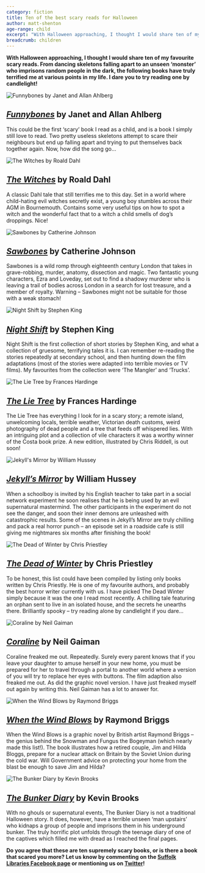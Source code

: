 ```yaml
---
category: fiction
title: Ten of the best scary reads for Halloween
author: matt-shenton
age-range: child
excerpt: "With Halloween approaching, I thought I would share ten of my favourite scary reads. From dancing skeletons falling apart to an unseen ‘monster’ who imprisons random people in the dark, the following books have truly terrified me at various points in my life. I dare you to try reading one by candlelight!"
breadcrumb: children
---
```


**With Halloween approaching, I thought I would share ten of my favourite scary reads. From dancing skeletons falling apart to an unseen ‘monster’ who imprisons random people in the dark, the following books have truly terrified me at various points in my life. I dare you to try reading one by candlelight!**

![Funnybones by Janet and Allan Ahlberg](/images/featured/featured-funnybones.jpg)

## <cite><a href="https://suffolk.spydus.co.uk/cgi-bin/spydus.exe/ENQ/OPAC/BIBENQ/1733925?QRY=CTIBIB%3C%20IRN(78671)&QRYTEXT=Funnybones ">Funnybones</a></cite> by Janet and Allan Ahlberg

This could be the first ‘scary’ book I read as a child, and is a book I simply still love to read. Two pretty useless skeletons attempt to scare their neighbours but end up falling apart and trying to put themselves back together again. Now, how did the song go…

![The Witches by Roald Dahl](/images/featured/featured-the-witches.jpg)

## <cite><a href="https://suffolk.spydus.co.uk/cgi-bin/spydus.exe/ENQ/OPAC/BIBENQ/1734992?QRY=CTIBIB%3C%20IRN(36025)&QRYTEXT=The%20witches">The Witches</a></cite> by Roald Dahl

A classic Dahl tale that still terrifies me to this day. Set in a world where child-hating evil witches secretly exist, a young boy stumbles across their AGM in Bournemouth. Contains some very useful tips on how to spot a witch and the wonderful fact that to a witch a child smells of dog’s droppings. Nice!

![Sawbones by Catherine Johnson](/images/featured/featured-sawbones-2.jpg)

## <cite><a href="https://suffolk.spydus.co.uk/cgi-bin/spydus.exe/ENQ/OPAC/BIBENQ/1736698?QRY=CTIBIB%3C%20IRN(1602498)&QRYTEXT=Sawbones">Sawbones</a></cite> by Catherine Johnson

Sawbones is a wild romp through eighteenth century London that takes in grave-robbing, murder, anatomy, dissection and magic.
Two fantastic young characters, Ezra and Loveday, set out to find a shadowy murderer who is leaving a trail of bodies across London in a search for lost treasure, and a member of royalty. Warning – Sawbones might not be suitable for those with a weak stomach!

![Night Shift by Stephen King](/images/featured/featured-night-shift.jpg)

## <cite><a href="https://suffolk.spydus.co.uk/cgi-bin/spydus.exe/ENQ/OPAC/BIBENQ/1737612?QRY=CTIBIB%3C%20IRN(651401)&QRYTEXT=Night%20shift">Night Shift</a></cite> by Stephen King

Night Shift is the first collection of short stories by Stephen King, and what a collection of gruesome, terrifying tales it is. I can remember re-reading the stories repeatedly at secondary school, and then hunting down the film adaptations (most of the stories were adapted into terrible movies or TV films). My favourites from the collection were ‘The Mangler’ and ‘Trucks’.

![The Lie Tree by Frances Hardinge](/images/featured/featured-the-lie-tree.jpg)

## <cite><a href="https://suffolk.spydus.co.uk/cgi-bin/spydus.exe/ENQ/OPAC/BIBENQ/1738193?QRY=CTIBIB%3C%20IRN(48741724)&QRYTEXT=The%20lie%20tree">The Lie Tree</a></cite> by Frances Hardinge

The Lie Tree has everything I look for in a scary story; a remote island, unwelcoming locals, terrible weather, Victorian death customs, weird photography of dead people and a tree that feeds off whispered lies. With an intriguing plot and a collection of vile characters it was a worthy winner of the Costa book prize. A new edition, illustrated by Chris Riddell, is out soon!

![Jekyll's Mirror by William Hussey](/images/featured/featured-jekylls-mirror-2.jpg)

## <cite><a href="https://suffolk.spydus.co.uk/cgi-bin/spydus.exe/ENQ/OPAC/BIBENQ/1738644?QRY=CTIBIB%3C%20IRN(44636600)&QRYTEXT=Jekyll%27s%20mirror">Jekyll’s Mirror</a></cite> by William Hussey

When a schoolboy is invited by his English teacher to take part in a social network experiment he soon realises that he is being used by an evil supernatural mastermind. The other participants in the experiment do not see the danger, and soon their inner demons are unleashed with catastrophic results. Some of the scenes in Jekyll’s Mirror are truly chilling and pack a real horror punch – an episode set in a roadside cafe is still giving me nightmares six months after finishing the book!

![The Dead of Winter by Chris Priestley](/images/featured/featured-dead-of-winter.jpg)

## <cite><a href="https://suffolk.spydus.co.uk/cgi-bin/spydus.exe/ENQ/OPAC/BIBENQ/1739431?QRY=CTIBIB%3C%20IRN(306860)&QRYTEXT=The%20dead%20of%20winter">The Dead of Winter</a></cite> by Chris Priestley

To be honest, this list could have been compiled by listing only books written by Chris Priestly. He is one of my favourite authors, and probably the best horror writer currently with us. I have picked The Dead Winter simply because it was the one I read most recently. A chilling tale featuring an orphan sent to live in an isolated house, and the secrets he unearths there. Brilliantly spooky – try reading alone by candlelight if you dare…

![Coraline by Neil Gaiman](/images/featured/featured-coraline.jpg)

## <cite><a href="https://suffolk.spydus.co.uk/cgi-bin/spydus.exe/ENQ/OPAC/BIBENQ/1740257?QRY=CTIBIB%3C%20IRN(92103)&QRYTEXT=Coraline ">Coraline</a></cite> by Neil Gaiman

Coraline freaked me out. Repeatedly. Surely every parent knows that if you leave your daughter to amuse herself in your new home, you must be prepared for her to travel through a portal to another world where a version of you will try to replace her eyes with buttons. The film adaption also freaked me out.  As did the graphic novel version. I have just freaked myself out again by writing this. Neil Gaiman has a lot to answer for.

![When the Wind Blows by Raymond Briggs](/images/featured/featured-wind-blows.jpg)

## <cite><a href="https://suffolk.spydus.co.uk/cgi-bin/spydus.exe/ENQ/OPAC/BIBENQ/1741161?QRY=CTIBIB%3C%20IRN(12818)&QRYTEXT=When%20the%20wind%20blows">When the Wind Blows</a></cite> by Raymond Briggs

When the Wind Blows is a graphic novel by British artist Raymond Briggs – the genius behind the Snowman and Fungus the Bogeyman (which nearly made this list!). The book illustrates how a retired couple, Jim and Hilda Bloggs, prepare for a nuclear attack on Britain by the Soviet Union during the cold war. Will Government advice on protecting your home from the blast be enough to save Jim and Hilda?

![The Bunker Diary by Kevin Brooks](/images/featured/featured-bunker-diary.jpg)

## <cite><a href="https://suffolk.spydus.co.uk/cgi-bin/spydus.exe/ENQ/OPAC/BIBENQ/1741740?QRY=CTIBIB%3C%20IRN(17404222)&QRYTEXT=The%20bunker%20diary">The Bunker Diary</a></cite> by Kevin Brooks

With no ghouls or supernatural events, The Bunker Diary is not a traditional Halloween story. It does, however, have a terrible unseen ‘man upstairs’ who kidnaps a group of people and imprisons them in his underground bunker. The truly horrific plot unfolds through the teenage diary of one of the captives which filled me with dread as I reached the final pages.

**Do you agree that these are ten supremely scary books, or is there a book that scared you more? Let us know by commenting on the <a href="https://www.facebook.com/SuffolkLibraries/">Suffolk Libraries Facebook page</a> or mentioning us on <a href="http://www.twitter.com/Suffolklibrary">Twitter</a>!**
